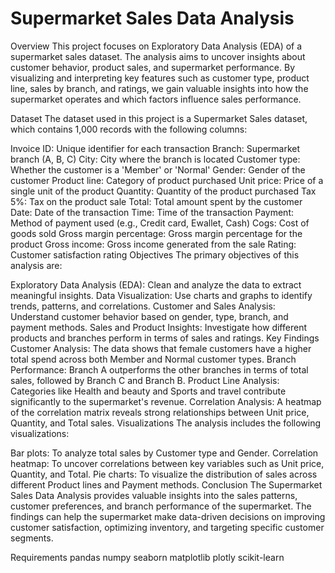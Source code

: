 # Supermarket Sales Data Analysis


Overview
This project focuses on Exploratory Data Analysis (EDA) of a supermarket sales dataset. The analysis aims to uncover insights about customer behavior, product sales, and supermarket performance. By visualizing and interpreting key features such as customer type, product line, sales by branch, and ratings, we gain valuable insights into how the supermarket operates and which factors influence sales performance.

Dataset
The dataset used in this project is a Supermarket Sales dataset, which contains 1,000 records with the following columns:

Invoice ID: Unique identifier for each transaction
Branch: Supermarket branch (A, B, C)
City: City where the branch is located
Customer type: Whether the customer is a 'Member' or 'Normal'
Gender: Gender of the customer
Product line: Category of product purchased
Unit price: Price of a single unit of the product
Quantity: Quantity of the product purchased
Tax 5%: Tax on the product sale
Total: Total amount spent by the customer
Date: Date of the transaction
Time: Time of the transaction
Payment: Method of payment used (e.g., Credit card, Ewallet, Cash)
Cogs: Cost of goods sold
Gross margin percentage: Gross margin percentage for the product
Gross income: Gross income generated from the sale
Rating: Customer satisfaction rating
Objectives
The primary objectives of this analysis are:

Exploratory Data Analysis (EDA): Clean and analyze the data to extract meaningful insights.
Data Visualization: Use charts and graphs to identify trends, patterns, and correlations.
Customer and Sales Analysis: Understand customer behavior based on gender, type, branch, and payment methods.
Sales and Product Insights: Investigate how different products and branches perform in terms of sales and ratings.
Key Findings
Customer Analysis: The data shows that female customers have a higher total spend across both Member and Normal customer types.
Branch Performance: Branch A outperforms the other branches in terms of total sales, followed by Branch C and Branch B.
Product Line Analysis: Categories like Health and beauty and Sports and travel contribute significantly to the supermarket's revenue.
Correlation Analysis: A heatmap of the correlation matrix reveals strong relationships between Unit price, Quantity, and Total sales.
Visualizations
The analysis includes the following visualizations:

Bar plots: To analyze total sales by Customer type and Gender.
Correlation heatmap: To uncover correlations between key variables such as Unit price, Quantity, and Total.
Pie charts: To visualize the distribution of sales across different Product lines and Payment methods.
Conclusion
The Supermarket Sales Data Analysis provides valuable insights into the sales patterns, customer preferences, and branch performance of the supermarket. The findings can help the supermarket make data-driven decisions on improving customer satisfaction, optimizing inventory, and targeting specific customer segments.

Requirements
pandas
numpy
seaborn
matplotlib
plotly
scikit-learn
